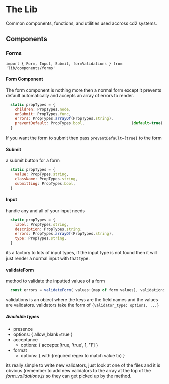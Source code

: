 # The Lib
Common components, functions, and utilities used accross cd2 systems.

## Components

### Forms
`import { Form, Input, Submit, formValidations } from 'lib/components/forms'`

#### Form Component
The form component is nothing more then a normal form except it prevents default automatically and accepts an array of errors to render.
```javascript
  static propTypes = {
    children: PropTypes.node,
    onSubmit: PropTypes.func,
    errors: PropTypes.arrayOf(PropTypes.string),
    preventDefault: PropTypes.bool,                     (default=true)
  }
```
If you want the form to submit then pass `preventDefault={true}` to the form

#### Submit
a submit button for a form
```javascript
  static propTypes = {
    value: PropTypes.string,
    className: PropTypes.string,
    submitting: PropTypes.bool,
  }
```
#### Input
handle any and all of your input needs

```javascript
  static propTypes = {
    label: PropTypes.string,
    description: PropTypes.string,
    errors: PropTypes.arrayOf(PropTypes.string),
    type: PropTypes.string,
  }
```
its a factory to lots of input types, if the input type is not found then it will just render a normal input with that type.

#### validateForm
method to validate the inputted values of a form
```javascript
  const errors = validateForm( values:(map of form values), validations:(object) ) 
```

validations is an object where the keys are the field names and the values are validators.
validators take the form of `{validator_type: options, ...}`

##### Available types
- presence
 - options: { allow_blank=true }
- acceptance
  - options: { accepts:[true, 'true', 1, '1'] }
- format
  - options: { with:(required regex to match value to) }

its really simple to write new validators, just look at one of the files and it is obvious (remember to add new validators to the array at the top of the *form_validations.js* so they can get picked up by the method.
